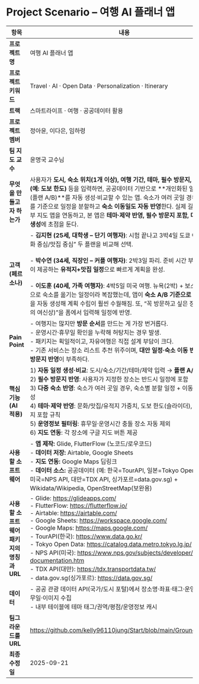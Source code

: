 # Project Scenario – 여행 AI 플래너 앱

| 항목 | 내용 |
|------|------|
| **프로젝트명** | 여행 AI 플래너 앱 |
| **프로젝트 키워드** | Travel · AI · Open Data · Personalization · Itinerary |
| **트랙** | 스마트라이프 · 여행 · 공공데이터 활용 |
| **프로젝트 멤버** | 정아윤, 이다은, 임하령 |
| **팀 지도 교수** | 윤명국 교수님 |
| **무엇을 만들고자 하는가** | 사용자가 **도시, 숙소 위치(1개 이상), 여행 기간, 테마, 필수 방문지, 제약 조건(예: 도보 한도)** 등을 입력하면, 공공데이터 기반으로 **개인화된 일정 후보(플랜 A/B)**를 자동 생성·비교할 수 있는 앱. 숙소가 여러 곳일 경우, 각 숙소를 기준으로 일정을 분할하고 **숙소 이동일도 자동 반영**한다. 실제 길안내는 외부 지도 앱을 연동하고, 본 앱은 **테마·제약 반영, 필수 방문지 포함, 대안 플랜 생성**에 초점을 둔다. |
| **고객 (페르소나)** | - **김지현 (25세, 대학생 – 단기 여행자)**: 시험 끝나고 3박4일 도쿄 여행. “문화 중심/맛집 중심” 두 플랜을 비교해 선택.<br><br>- **박수연 (34세, 직장인 – 커플 여행자)**: 2박3일 파리. 준비 시간 부족 → 앱이 제공하는 **유적지+맛집 일정**으로 빠르게 계획을 완성.<br><br>- **이도훈 (40세, 가족 여행자)**: 4박5일 미국 여행. 뉴욕(2박) + 보스턴(2박)으로 숙소를 옮기는 일정이라 복잡했는데, 앱이 **숙소 A/B 기준으로 분할 일정**을 자동 생성해 계획 수립이 훨씬 수월해짐. 또, “꼭 방문하고 싶은 장소(자유의 여신상)”을 폼에서 입력해 일정에 반영. |
| **Pain Point** | - 여행지는 많지만 **방문 순서**를 만드는 게 가장 번거롭다.<br>- 운영시간·휴무일 확인을 누락해 허탕치는 경우 발생.<br>- 패키지는 획일적이고, 자유여행은 직접 설계 부담이 크다.<br>- 기존 서비스는 장소 리스트 추천 위주이며, **대안 일정·숙소 이동 반영·필수 방문지 반영**이 부족하다. |
| **핵심 기능 (AI 적용)** | 1) **자동 일정 생성·비교**: 도시/숙소/기간/테마/제약 입력 → **플랜 A/B** 생성<br>2) **필수 방문지 반영**: 사용자가 지정한 장소는 반드시 일정에 포함<br>3) **다중 숙소 반영**: 숙소가 여러 곳일 경우, 숙소별 분할 일정 + 이동일 자동 생성<br>4) **테마·제약 반영**: 문화/맛집/유적지 가중치, 도보 한도(슬라이더), 필수 방문지 포함 규칙<br>5) **운영정보 필터링**: 휴무일·운영시간 충돌 장소 자동 제외<br>6) **지도 연동**: 각 장소에 구글 지도 버튼 제공 |
| **사용할 소프트웨어** | - **앱 제작:** Glide, FlutterFlow (노코드/로우코드)<br>- **데이터 저장:** Airtable, Google Sheets<br>- **지도 연동:** Google Maps 딥링크<br>- **데이터 소스:** 공공데이터 (예: 한국=TourAPI, 일본=Tokyo Open Data, 미국=NPS API, 대만=TDX API, 싱가포르=data.gov.sg) + Wikidata/Wikipedia, OpenStreetMap(보완용) |
| **사용할 소프트웨어 패키지의 명칭과 URL** | - Glide: https://glideapps.com/<br>- FlutterFlow: https://flutterflow.io/<br>- Airtable: https://airtable.com/<br>- Google Sheets: https://workspace.google.com/<br>- Google Maps: https://maps.google.com/<br>- TourAPI(한국): https://www.data.go.kr/<br>- Tokyo Open Data: https://catalog.data.metro.tokyo.lg.jp/<br>- NPS API(미국): https://www.nps.gov/subjects/developer/api-documentation.htm<br>- TDX API(대만): https://tdx.transportdata.tw/<br>- data.gov.sg(싱가포르): https://data.gov.sg/ |
| **데이터** | - 공공 관광 데이터 API(국가/도시 포털)에서 장소명·좌표·태그·운영시간·휴무일·이미지 수집<br>- 내부 테이블에 테마 태그/권역/평점/운영정보 캐시 |
| **팀그라운드룰 URL** | https://github.com/kelly96110jung/Start/blob/main/GroundRule.md |
| **최종 수정일** | 2025-09-21 |
